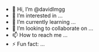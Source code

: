 - 👋 Hi, I’m @davidlmgg
- 👀 I’m interested in ...
- 🌱 I’m currently learning ...
- 💞️ I’m looking to collaborate on ...
- 📫 How to reach me ...
- ⚡ Fun fact: ...

<!---
davidlmgg/davidlmgg is a ✨ special ✨ repository because its `README.md` (this file) appears on your GitHub profile.
You can click the Preview link to take a look at your changes.
--->
